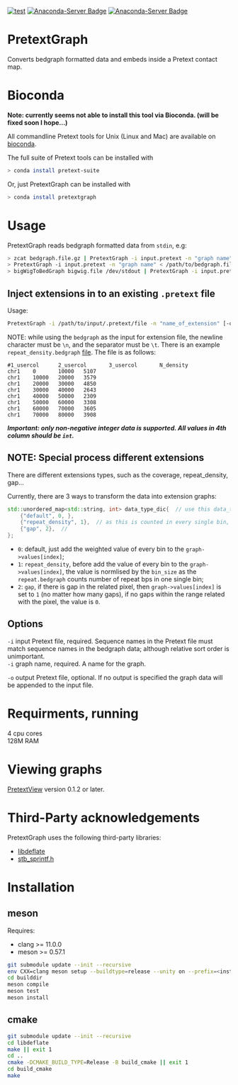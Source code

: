 [![test](https://github.com/wtsi-hpag/PretextGraph/actions/workflows/test.yml/badge.svg)](https://github.com/wtsi-hpag/PretextGraph/actions/workflows/test.yml)
[![Anaconda-Server Badge](https://anaconda.org/bioconda/pretext-suite/badges/installer/conda.svg)](https://conda.anaconda.org/bioconda)
[![Anaconda-Server Badge](https://anaconda.org/bioconda/pretextgraph/badges/downloads.svg)](https://anaconda.org/bioconda/pretextgraph)
# PretextGraph
Converts bedgraph formatted data and embeds inside a Pretext contact map.


# Bioconda
**Note: currently seems not able to install this tool via Bioconda. (will be fixed soon I hope...)**

All commandline Pretext tools for Unix (Linux and Mac) are available on [bioconda](https://bioconda.github.io/).<br/>

The full suite of Pretext tools can be installed with
```sh
> conda install pretext-suite
```
Or, just PretextGraph can be installed with
```sh
> conda install pretextgraph
```

# Usage
PretextGraph reads bedgraph formatted data from `stdin`, e.g:<br/>
```bash
> zcat bedgraph.file.gz | PretextGraph -i input.pretext -n "graph name"
> PretextGraph -i input.pretext -n "graph name" < /path/to/bedgraph.file
> bigWigToBedGraph bigwig.file /dev/stdout | PretextGraph -i input.pretext -n "graph name"
```

## Inject extensions in to an existing `.pretext` file
Usage: 
```bash
PretextGraph -i /path/to/input/.pretext/file -n "name_of_extension" [-o /path/to/the/output/.pretext/file] < /path/to/extension/data/file
```
NOTE: while using the `bedgraph` as the input for extension file, the newline character must be `\n`, and the separator must be `\t`. There is an example `repeat_density.bedgraph` [file](data_for_test). The file is as follows:
```
#1_usercol      2_usercol       3_usercol       N_density
chr1    0       10000   5107
chr1    10000   20000   3579
chr1    20000   30000   4850
chr1    30000   40000   2643
chr1    40000   50000   2309
chr1    50000   60000   3308
chr1    60000   70000   3605
chr1    70000   80000   3908
```
***Important: only non-negative integer data is supported. All values in 4th column should be `int`.***

## NOTE: Special process different extensions

There are different extensions types, such as the coverage, repeat_density, gap...

Currently, there are 3 ways to transform the data into extension graphs:
```cpp
std::unordered_map<std::string, int> data_type_dic{  // use this data_type 
    {"default", 0, },
    {"repeat_density", 1},  // as this is counted in every single bin, so we need to normalise this within the bin
    {"gap", 2},  //
};
```
- `0`: default, just add the weighted value of every bin to the `graph->values[index]`;
- `1`: `repeat_density`, before add the value of every bin to the `graph->values[index]`, the value is normlised by the `bin_size` as the `repeat.bedgraph` counts number of repeat bps in one single bin;
- `2`: `gap`, if there is gap in the related pixel, then `graph->values[index]` is set to `1` (no matter how many gaps), if no gaps within the range related with the pixel, the value is `0`.



## Options
`-i` input Pretext file, required. Sequence names in the Pretext file must match sequence names in the bedgraph data; although relative sort order is unimportant.<br/>
`-i` graph name, required. A name for the graph.<br/>

`-o` output Pretext file, optional. If no output is specified the graph data will be appended to the input file.<br/>

# Requirments, running
4 cpu cores <br/>
128M RAM <br/>

# Viewing graphs
[PretextView](https://github.com/wtsi-hpag/PretextView) version 0.1.2 or later.

# Third-Party acknowledgements
PretextGraph uses the following third-party libraries:<br/>
* [libdeflate](https://github.com/ebiggers/libdeflate)<br/>
* [stb_sprintf.h](https://github.com/nothings/stb/blob/master/stb_sprintf.h)

# Installation

## meson
Requires:
* clang >= 11.0.0
* meson >= 0.57.1
```bash
git submodule update --init --recursive
env CXX=clang meson setup --buildtype=release --unity on --prefix=<installation prefix> builddir
cd builddir
meson compile
meson test
meson install
```

## cmake
```bash
git submodule update --init --recursive
cd libdeflate
make || exit 1
cd ..
cmake -DCMAKE_BUILD_TYPE=Release -B build_cmake || exit 1
cd build_cmake 
make 
```